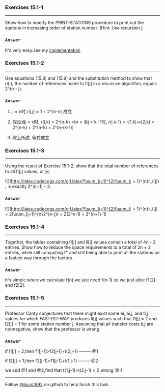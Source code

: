 ### Exercises 15.1-1
***
Show how to modify the PRINT-STATIONS procedure to print out the stations in increasing order of station number. (Hint: Use recursion.)

### `Answer`
It's very easy.see my [implementation](./Assembly-line-sche.c)

### Exercises 15.1-2
***
Use equations (15.8) and (15.9) and the substitution method to show that ri(j), the number of references made to fi[j] in a recursive algorithm, equals 2^(n - j).

### `Answer`

1. j = n时,r(i,j) = 1 = 2^(n-n) 成立

2. 假设当j = k时, r(i,k) = 2^(n-k) <br \>
当j = k -1时, r(i,k-1) = r(1,k)+r(2,k) = 2^(n-k) + 2^(n-k) = 2^(n-(k-1))

3. 综上所述, 等式成立

### Exercises 15.1-3
***
Using the result of Exercise 15.1-2, show that the total number of references to all fi[j] values, or ￼

![](http://latex.codecogs.com/gif.latex?\\sum_{i=1}^{2}\\sum_{j = 1}^{n}r_i\(j\))
 , is exactly 2^(n+1) - 2.



### `Answer`
![](http://latex.codecogs.com/gif.latex?\\sum_{i=1}^{2}\\sum_{j = 1}^{n}r_i\(j\)
= 2\(\\sum_{j=1}^{n}2^{n-j}\) = 2\(2^n-1\) = 2^{n+1}-1)
				

### Exercises 15.1-4
***
Together, the tables containing fi[j] and li[j] values contain a total of 4n - 2 entries. Show how to reduce the space requirements to a total of 2n + 2 entries, while still computing f* and still being able to print all the stations on a fastest way through the factory.

### `Answer`
It's simple.when we calculate f(n),we just need f(n-1).so we just alloc f1[2] and f2[2].
			
			
### Exercises 15.1-5
***
Professor Canty conjectures that there might exist some ei, ai,j, and ti,j values for which FASTEST-WAY produces li[j] values such that l1[j] = 2 and l2[j] = 1 for some station number j. Assuming that all transfer costs ti,j are nonnegative, show that the professor is wrong.


### `Answer`
if l1[j] = 2,then f1[j-1]>f2[j-1]+t(2,j-1) ------  @1

if l2[j] = 1,then f2[j-1]>f1[j-1]+t(1,j-1) ------  @2

we add @1 and @2,find that t(1,j-1)+t(2,j-1) < 0  wrong !!!!!!

***
Follow [@louis1992](https://github.com/gzc) on github to help finish this task.


